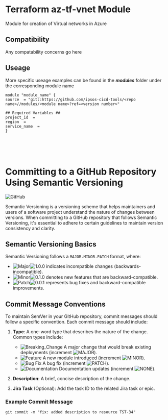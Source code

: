 # Terraform az-tf-vnet Module

Module for creation of Virtual networks in Azure

## Compatibility
Any compatability concerns go here

## Useage 
More specific useage examples can be found in the ***modules*** folder under the corresponding module name

```
module "module_name" {
source  = "git::https://github.com/ipsos-cicd-tools/<repo name>//modules/<module name>?ref=<version number>"

## Required Variables ##
project_id  = 
region  = 
service_name  = 
}
```
<br>
<br>
<br>

# Committing to a GitHub Repository Using Semantic Versioning

![GitHub](https://img.shields.io/badge/GitHub-Semantic%20Versioning-brightgreen)

Semantic Versioning is a versioning scheme that helps maintainers and users of a software project understand the nature of changes between versions. When committing to a GitHub repository that follows Semantic Versioning, it's essential to adhere to certain guidelines to maintain version consistency and clarity.

## Semantic Versioning Basics

Semantic Versioning follows a `MAJOR.MINOR.PATCH` format, where:

- ![Major](https://img.shields.io/badge/MAJOR-red)![1.0.0](https://img.shields.io/badge/1.0.0-grey) indicates incompatible changes (backwards-incompatible).
- ![Minor](https://img.shields.io/badge/MINOR-yellow)![0.1.0](https://img.shields.io/badge/0.1.0-grey) denotes new features that are backward-compatible.
- ![Patch](https://img.shields.io/badge/PATCH-brightgreen)![0.0.1](https://img.shields.io/badge/0.0.1-grey) represents bug fixes and backward-compatible improvements.

## Commit Message Conventions

To maintain SemVer in your GitHub repository, commit messages should follow a specific convention. Each commit message should include:

1. **Type**: A one-word type that describes the nature of the change. Common types include:
   - ![Breaking_Change](https://img.shields.io/badge/BREAKING__CHANGE:-red) A major change that would break existing deployments (increment ![MAJOR](https://img.shields.io/badge/MAJOR-red)).
   - ![Feature](https://img.shields.io/badge/feat:-yellow) A new module introduced (increment ![MINOR](https://img.shields.io/badge/MINOR-yellow)).
   - ![Bug Fix](https://img.shields.io/badge/fix:-brightgreen) A bug fix (increment ![PATCH](https://img.shields.io/badge/PATCH-brightgreen)).
   - ![Documentation](https://img.shields.io/badge/docs:-lightgrey) Documentation updates (increment ![NONE](https://img.shields.io/badge/none-lightgrey)).

2. **Description**: A brief, concise description of the change.

3. **Jira Task** (Optional): Add the task ID to the related Jira task or epic.

### Example Commit Message
``` 
git commit -m "fix: added description to resource TST-34"